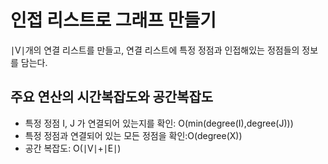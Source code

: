 # 인접 리스트로 그래프 만들기

∣V∣개의 연결 리스트를 만들고, 연결 리스트에 특정 정점과 인접해있는 정점들의 정보를 담는다.

## 주요 연산의 시간복잡도와 공간복잡도

-   특정 정점 I, J 가 연결되어 있는지를 확인: O(min(degree(I),degree(J)))
-   특정 정점과 연결되어 있는 모든 정점을 확인:O(degree(X))
-   공간 복잡도: O(∣V∣+∣E∣)
